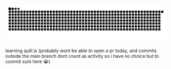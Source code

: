 <h1 align="center"></h1>

###

<img src="https://raw.githubusercontent.com/ardszsantos/ardszsantos/output/snake.svg" alt="Snake animation" />

###

learning quill js (probably wont be able to open a pr today, and commits outside the main branch dont count as activity so i have no choice but to commit sum here 😭)
